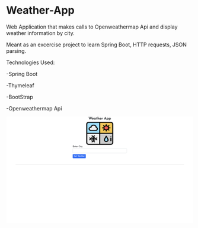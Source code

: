 # Weather-App
Web Application that makes calls to Openweathermap Api and display weather information by city.

Meant as an excercise project to learn Spring Boot, HTTP requests, JSON parsing.



Technologies Used:

-Spring Boot

-Thymeleaf

-BootStrap

-Openweathermap Api

![Main Page](demo/weather-demo1.png)
